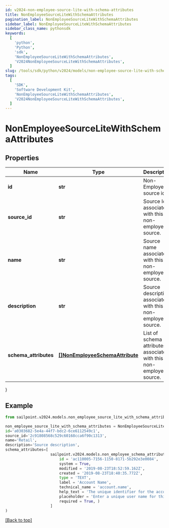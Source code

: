 ```yaml
---
id: v2024-non-employee-source-lite-with-schema-attributes
title: NonEmployeeSourceLiteWithSchemaAttributes
pagination_label: NonEmployeeSourceLiteWithSchemaAttributes
sidebar_label: NonEmployeeSourceLiteWithSchemaAttributes
sidebar_class_name: pythonsdk
keywords:
  [
    'python',
    'Python',
    'sdk',
    'NonEmployeeSourceLiteWithSchemaAttributes',
    'V2024NonEmployeeSourceLiteWithSchemaAttributes',
  ]
slug: /tools/sdk/python/v2024/models/non-employee-source-lite-with-schema-attributes
tags:
  [
    'SDK',
    'Software Development Kit',
    'NonEmployeeSourceLiteWithSchemaAttributes',
    'V2024NonEmployeeSourceLiteWithSchemaAttributes',
  ]
---
```


# NonEmployeeSourceLiteWithSchemaAttributes

## Properties

| Name | Type | Description | Notes |
| --- | --- | --- | --- |
| **id** | **str** | Non-Employee source id. | [optional] |
| **source_id** | **str** | Source Id associated with this non-employee source. | [optional] |
| **name** | **str** | Source name associated with this non-employee source. | [optional] |
| **description** | **str** | Source description associated with this non-employee source. | [optional] |
| **schema_attributes** | [**[]NonEmployeeSchemaAttribute**](non-employee-schema-attribute) | List of schema attributes associated with this non-employee source. | [optional] |

}

## Example

```python
from sailpoint.v2024.models.non_employee_source_lite_with_schema_attributes import NonEmployeeSourceLiteWithSchemaAttributes

non_employee_source_lite_with_schema_attributes = NonEmployeeSourceLiteWithSchemaAttributes(
id='a0303682-5e4a-44f7-bdc2-6ce6112549c1',
source_id='2c91808568c529c60168cca6f90c1313',
name='Retail',
description='Source description',
schema_attributes=[
                    sailpoint.v2024.models.non_employee_schema_attribute.NonEmployeeSchemaAttribute(
                        id = 'ac110005-7156-1150-8171-5b292e3e0084',
                        system = True,
                        modified = '2019-08-23T18:52:59.162Z',
                        created = '2019-08-23T18:40:35.772Z',
                        type = 'TEXT',
                        label = 'Account Name',
                        technical_name = 'account.name',
                        help_text = 'The unique identifier for the account',
                        placeholder = 'Enter a unique user name for this account.',
                        required = True, )
                    ]
)

```

[[Back to top]](#)
